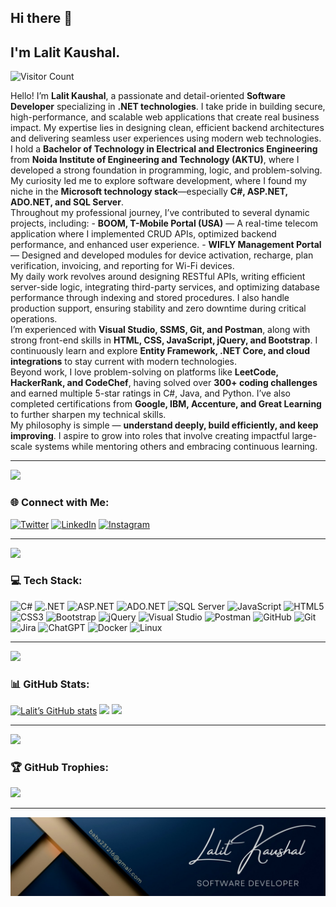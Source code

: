 ## Hi there 👋

<h2> I'm Lalit Kaushal.</h2>

<p align="start">
  <img src="https://profile-counter.glitch.me/{lalitkaushal007}/count.svg" alt="Visitor Count" width="180" height="24" />
</p>

<p>
Hello! I’m <b>Lalit Kaushal</b>, a passionate and detail-oriented <b>Software Developer</b> specializing in <b>.NET technologies</b>.  
I take pride in building secure, high-performance, and scalable web applications that create real business impact. My expertise lies in designing clean, efficient backend architectures and delivering seamless user experiences using modern web technologies.  
</br>
I hold a <b>Bachelor of Technology in Electrical and Electronics Engineering</b> from <b>Noida Institute of Engineering and Technology (AKTU)</b>, where I developed a strong foundation in programming, logic, and problem-solving. My curiosity led me to explore software development, where I found my niche in the <b>Microsoft technology stack</b>—especially <b>C#, ASP.NET, ADO.NET, and SQL Server</b>.  
</br>
Throughout my professional journey, I’ve contributed to several dynamic projects, including:  
- <b>BOOM, T-Mobile Portal (USA)</b> — A real-time telecom application where I implemented CRUD APIs, optimized backend performance, and enhanced user experience.  
- <b>WIFLY Management Portal</b> — Designed and developed modules for device activation, recharge, plan verification, invoicing, and reporting for Wi-Fi devices.  
</br>
My daily work revolves around designing RESTful APIs, writing efficient server-side logic, integrating third-party services, and optimizing database performance through indexing and stored procedures. I also handle production support, ensuring stability and zero downtime during critical operations.  
</br>
I’m experienced with <b>Visual Studio, SSMS, Git, and Postman</b>, along with strong front-end skills in <b>HTML, CSS, JavaScript, jQuery, and Bootstrap</b>. I continuously learn and explore <b>Entity Framework, .NET Core, and cloud integrations</b> to stay current with modern technologies.  
</br>
Beyond work, I love problem-solving on platforms like <b>LeetCode, HackerRank, and CodeChef</b>, having solved over <b>300+ coding challenges</b> and earned multiple 5-star ratings in C#, Java, and Python. I’ve also completed certifications from <b>Google, IBM, Accenture, and Great Learning</b> to further sharpen my technical skills.  
</br>
My philosophy is simple — <b>understand deeply, build efficiently, and keep improving</b>. I aspire to grow into roles that involve creating impactful large-scale systems while mentoring others and embracing continuous learning.
</p>

---
<img src="https://img.shields.io/badge/════════════════════════════════════════════════════════════════════════════════════════════════════════════════════════════════════════════-0A0A0A.svg?style=flat&logoColor=#008080">

### 🌐 Connect with Me:
[![Twitter](https://img.shields.io/badge/Twitter-%231877F2.svg?logo=twitter&logoColor=white)](https://x.com/Lalit231216?t=Z1_m1J7YNO1a7D8Dj9C0Vw&s=09) 
[![LinkedIn](https://img.shields.io/badge/LinkedIn-%230077B5.svg?logo=linkedin&logoColor=white)](https://www.linkedin.com/in/lalit-kaushal-7862501b5/) 
[![Instagram](https://img.shields.io/badge/Instagram-%23E4405F.svg?logo=Instagram&logoColor=white)](https://instagram.com/LalitKaushal)

---
<img src="https://img.shields.io/badge/════════════════════════════════════════════════════════════════════════════════════════════════════════════════════════════════════════════-0A0A0A.svg?style=flat&logoColor=#008080">


### 💻 Tech Stack:
![C#](https://img.shields.io/badge/c%23-%23239120.svg?style=flat&logo=c-sharp&logoColor=white)
![.NET](https://img.shields.io/badge/.NET-512BD4?style=flat&logo=dotnet&logoColor=white)
![ASP.NET](https://img.shields.io/badge/ASP.NET-%230078D4.svg?style=flat&logo=.net&logoColor=white)
![ADO.NET](https://img.shields.io/badge/ADO.NET-%235C2D91.svg?style=flat&logo=dotnet&logoColor=white)
![SQL Server](https://img.shields.io/badge/Microsoft%20SQL%20Server-CC2927?style=flat&logo=microsoft%20sql%20server&logoColor=white)
![JavaScript](https://img.shields.io/badge/javascript-%23323330.svg?style=flat&logo=javascript&logoColor=%23F7DF1E)
![HTML5](https://img.shields.io/badge/html5-%23E34F26.svg?style=flat&logo=html5&logoColor=white)
![CSS3](https://img.shields.io/badge/css3-%231572B6.svg?style=flat&logo=css3&logoColor=white)
![Bootstrap](https://img.shields.io/badge/bootstrap-%23563D7C.svg?style=flat&logo=bootstrap&logoColor=white)
![jQuery](https://img.shields.io/badge/jquery-%230769AD.svg?style=flat&logo=jquery&logoColor=white)
![Visual Studio](https://img.shields.io/badge/Visual%20Studio-5C2D91.svg?style=flat&logo=visual-studio&logoColor=white)
![Postman](https://img.shields.io/badge/Postman-FF6C37?style=flat&logo=postman&logoColor=white)
![GitHub](https://img.shields.io/badge/github-%23121011.svg?style=flat&logo=github&logoColor=white)
![Git](https://img.shields.io/badge/git-%23F05033.svg?style=flat&logo=git&logoColor=white)
![Jira](https://img.shields.io/badge/jira-%230A0FFF.svg?style=flat&logo=jira&logoColor=white)
![ChatGPT](https://img.shields.io/badge/chatGPT-74aa9c?style=flat&logo=openai&logoColor=white)
![Docker](https://img.shields.io/badge/docker-%230db7ed.svg?style=flat&logo=docker&logoColor=white)
![Linux](https://img.shields.io/badge/Linux-FCC624?style=flat&logo=linux&logoColor=black)

---
<img src="https://img.shields.io/badge/════════════════════════════════════════════════════════════════════════════════════════════════════════════════════════════════════════════-0A0A0A.svg?style=flat&logoColor=#008080">

### 📊 GitHub Stats:
[![Lalit’s GitHub stats](https://github-readme-stats.vercel.app/api?username=lalitkaushal007&theme=dark&count_private=true&show_icons=true)](https://github.com/lalitkaushal007)
![](https://github-readme-streak-stats.herokuapp.com/?user=lalitkaushal007&theme=dark)
![](https://github-readme-stats.vercel.app/api/top-langs/?username=lalitkaushal007&count_private=true&show_icons=true&theme=dark)


---
<img src="https://img.shields.io/badge/════════════════════════════════════════════════════════════════════════════════════════════════════════════════════════════════════════════-0A0A0A.svg?style=flat&logoColor=#008080">

### 🏆 GitHub Trophies:
![](https://github-profile-trophy.vercel.app/?username=lalitkaushal007&theme=radical&no-frame=false&no-bg=false&margin-w=4)


---

<img src="https://github.com/lalitkaushal007/lalitkaushal007/blob/main/header_.jpg" />

